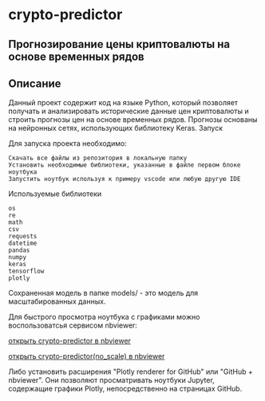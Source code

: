# crypto-predictor

## Прогнозирование цены криптовалюты на основе временных рядов
## Описание

Данный проект содержит код на языке Python, который позволяет получать и анализировать исторические данные цен криптовалюты и строить прогнозы цен на основе временных рядов. Прогнозы основаны на нейронных сетях, использующих библиотеку Keras.
Запуск

Для запуска проекта необходимо:

    Скачать все файлы из репозитория в локальную папку
    Установить необходимые библиотеки, указанные в файле первом блоке ноутбука
    Запустить ноутбук используя к примеру vscode или любую другую IDE

Используемые библиотеки

    os
    re
    math
    csv
    requests
    datetime
    pandas
    numpy
    keras
    tensorflow
    plotly

Сохраненная модель в папке models/ - это модель для масштабированных данных.

Для быстрого просмотра ноутбука с графиками можно воспользоватсья сервисом nbviewer:

[открыть crypto-predictor в nbviewer](https://nbviewer.org/github/bkamuz/crypto-predictor/blob/main/crypto-predictor.ipynb)

[открыть crypto-predictor(no_scale) в nbviewer](https://nbviewer.org/github/bkamuz/crypto-predictor/blob/main/crypto-predictor(no_scale).ipynb)

Либо установить расширения "Plotly renderer for GitHub" или "GitHub + nbviewer". Они позволяют просматривать ноутбуки Jupyter, содержащие графики Plotly, непосредственно на страницах GitHub.
